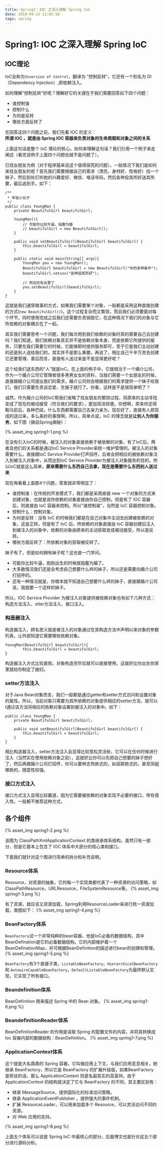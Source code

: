 ```yaml
---
title: Spring1：IOC 之深入理解 Spring IoC
date: 2019-09-23 11:02:56
tags: spring
---
```

# Spring1: IOC 之深入理解 Spring IoC

## IOC理论
IoC全称为`Inversion of Control`，翻译为 “控制反转”，它还有一个别名为 DI（Dependency Injection）,即依赖注入。

如何理解“控制反转”好呢？理解好它的关键在于我们需要回答如下四个问题：
+ 谁控制谁
+ 控制什么
+ 为何是反转
+ 哪些方面反转了

在回答这四个问题之前，我们先看 IOC 的定义：  
**所谓 IOC ，就是由 Spring IOC 容器来负责对象的生命周期和对象之间的关系**

上面这句话是整个 IoC 理论的核心。如何来理解这句话？我们引用一个例子来走阐述（看完该例子上面四个问题也就不是问题了）。

已找女朋友为例（对于程序猿来说这个值得探究的问题）。一般情况下我们是如何来找女朋友的呢？首先我们需要根据自己的需求（漂亮、身材好、性格好）找一个妹子，然后到处打听她的兴趣爱好、微信、电话号码，然后各种投其所好送其所要，最后追到手。如下： 
```
/**
 * 年轻小伙子
 */
public class YoungMan {
    private BeautifulGirl beautifulGirl;

    YoungMan(){
        // 可能你比较牛逼，指腹为婚
        // beautifulGirl = new BeautifulGirl();
    }

    public void setBeautifulGirl(BeautifulGirl beautifulGirl) {
        this.beautifulGirl = beautifulGirl;
    }

    public static void main(String[] args){
        YoungMan you = new YoungMan();
        BeautifulGirl beautifulGirl = new BeautifulGirl("你的各种条件");
        beautifulGirl.setxxx("各种投其所好");

        // 然后你有女票了
        you.setBeautifulGirl(beautifulGirl);
    }
}
```

这就是我们通常做事的方式，如果我们需要某个对象，一般都是采用这种直接创建的方式(`new BeautifulGirl()`)，这个过程复杂而又繁琐，而且我们必须要面对每个环节，同时使用完成之后我们还需要负责销毁它，在这种情况下我们的对象与它所依赖的对象耦合在了一起。

其实我们需要思考一个问题，我们每次用到我们依赖的对象时真的需要自己去创建吗？我们知道，我们依赖对象其实并不是依赖对象本身，而是依赖它所提供的服务，只要在我们需要它的时候，它能够即时提供服务即可，至于它是我们主动创建的还是别人送给我们的，其实并不是那么重要。再说了，相比自己千辛万苦去创建它还要管理、善后而言，直接有人送过来是不是显得更好呢？

这个给我们送东西的“人”就是IoC。在上面的例子中，它就相当于一个婚介公司，作为一个婚介公司它管理者很多男男女女的资料，当我们需要一个女朋友的时候，直接跟婚介公司提出我们的需求，婚介公司则会根据我们的需求提供一个妹子给我们，我们只需要负责谈恋爱、生猴子就行了。你看，这样是不是很简单明了？

诚然，作为婚介公司的IoC帮我们省略了找女朋友的繁琐过程，将原来的主动寻找变成了现在的被动接受（符合我们的要求），更加简洁轻便。你想啊，原来你还得鞍马前后，各种巴结，什么东西都需要自己去亲力亲为，现在好了，直接有人把现成的送过来，多么美妙的事情啊。所以，简单点说，IoC 的理念就是**让别人为你服务**，如下图（摘自Spring揭秘）：

{% asset_img spring1-1.png %}

在没有引入IoC的时候，被注入的对象直接依赖于被依赖的对象，有了IoC后，两者及他们的关系都是通过IoC Service Provider来统一维护管理的。被注入的对象需要什么，直接跟IoC Service Provider打声招呼，后者会把相应的被依赖对象注入到被注入对象中，从而达到IoC Service Provider为被注入对象服务的目的。所以IoC就是这么简单，**原来需要什么东西自己去拿，现在是需要什么东西别人送过来**

现在再看看上面那4个问题，答案就非常明显了：  
+ 谁控制谁：在传统的开发模式下，我们都是采用直接 new 一个对象的方式来创建对象，也就是说你依赖的对象直接由你自己控制，但是有了 IOC 容器后，则直接由 IoC 容器来控制。所以“谁控制谁”，当然是 IoC 容器控制对象。
+ 控制什么：控制对象。
+ 为何是反转：没有 IoC 的时候我们都是在自己对象中主动去创建被依赖的对象，这是正转。但是有了 IoC 后，所依赖的对象直接由 IoC 容器创建后注入到被注入的对象中，依赖的对象由原来的主动获取变成被动接受，所以是反转。
+ 哪些方面反转了：所依赖对象的获取被反转了。

妹子有了，但是如何拥有妹子呢？这也是一门学问。
+ 可能你比较牛逼，刚刚出生的时候就指腹为婚了。
+ 大多数情况我们还是会考虑自己想要什么样的妹子，所以还是需要向婚介公司打招呼的。
+ 还有一种情况就是，你根本就不知道自己想要什么样的妹子，直接跟婚介公司说，我就要一个这样的妹子。

所以，IOC Service Provider 为被注入对象提供被依赖对象也有如下几种方式：构造方法注入、stter方法注入、接口注入。


### 构造器注入
构造器注入，顾名思义就是被注入的对象通过在其构造方法中声明以来对象的参数列表，让外部知道它需要哪些依赖对象。
```
YoungMan(BeautifulGirl beautifulGirl){
        this.beautifulGirl = beautifulGirl;
}
```
构造器注入方式比较直观，对象构造完毕后就可以直接使用，这就好比你出生你家里就给你制定了媳妇。


### setter方法注入
对于Java Bean对象而言，我们一般都是通过getter和setter方式访问和设置对象的属性。所以，当前对象只需要为其所依赖的对象提供相应的setter方法，就可以t通过该方法将相应的依赖对象设置到被注入的对象中。如下：
```
public class YoungMan {
    private BeautifulGirl beautifulGirl;

    public void setBeautifulGirl(BeautifulGirl beautifulGirl) {
        this.beautifulGirl = beautifulGirl;
    }
}
```
相比构造器注入，setter方法注入会显得比较宽松灵活些，它可以在任何时候进行注入（当然实在使用依赖对象之前），这就好比你可以先把自己想要的妹子想好了，然后再跟婚介公司打招呼，你可以要林志玲款式的，赵丽颖款式的，甚至凤姐哪款的，随意性较强。

### 接口方式注入
接口方式注入显得比较霸道，因为它需要被依赖的对象实现不必要的接口，带有侵入性。一般都不推荐这种方式。


## 各个组件

{% asset_img spring1-2.png %}

该图为 ClassPathXmlApplicationContext 的类继承体系结构，虽然只有一部分，但是它基本上包含了 IOC 体系中大部分的核心类和接口。

下面我们就针对这个图进行简单的拆分和补充说明。

### Resource体系
Resource，对资源的抽象，它的每一个实现类都代表了一种资源的访问策略，如ClassPathResource，URLResource，FileSystemResource等。
{% asset_img spring1-3.png %}

有了资源，就应该又资源加载，Spring利用ResourceLoader来进行统一资源加载，类图如下：
{% asset_img spring1-4.png %}


### BeanFactory体系
`BeanFactory`试一个非常纯粹的bean容器，他是IoC必备的数据结构，其中BeanDefination是它的必备数据结构。它的内部维护着一个BeanDefinationMap，并可根据BeanDefinition的描述进行bean的创建和管理。
{% asset_img spring1-5.png %}

`BeanFactory`有3个直接子类，`ListableBeanFactory`、`HierarchicalBeanFactory` 和 `AutowireCapableBeanFactory`，`DefaultListableBeanFactory`为最终默认实现，它实现了所有接口。


### Beandefinition体系
BeanDefinition 用来描述 Spring 中的 Bean 对象。
{% asset_img spring1-6.png %}


### BeandefinitionReader体系
BeanDefinitionReader 的作用是读取 Spring 的配置文件的内容，并将其转换成 Ioc 容器内部的数据结构：BeanDefinition。
{% asset_img spring1-7.png %}

### ApplicationContext体系
这个就是大名鼎鼎的 Spring 容器，它叫做应用上下文，与我们应用息息相关，她继承 BeanFactory，所以它是 BeanFactory 的扩展升级版，如果BeanFactory 是屌丝的话，那么 ApplicationContext 则是名副其实的高富帅。由于 ApplicationContext 的结构就决定了它与 BeanFactory 的不同，其主要区别有：
+ 继承 MessageSource，提供国际化的标准访问策略。
+ 继承 ApplicationEventPublisher ，提供强大的事件机制。
+ 扩展 ResourceLoader，可以用来加载多个 Resource，可以灵活访问不同的资源。
+ 对 Web 应用的支持。

{% asset_img spring1-8.png %}

上面五个体系可以说是 Spring IoC 中最核心的部分，后面博文也是针对这五个部分进行源码分析。